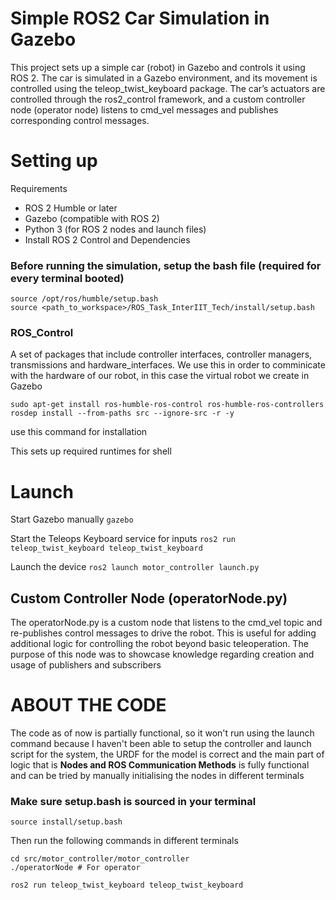 # Simple ROS2 Car Simulation in Gazebo

This project sets up a simple car (robot) in Gazebo and controls it using ROS 2. The car is simulated in a Gazebo environment, and its movement is controlled using the teleop_twist_keyboard package. The car’s actuators are controlled through the ros2_control framework, and a custom controller node (operator node) listens to cmd_vel messages and publishes corresponding control messages.

# Setting up
Requirements

-  ROS 2 Humble or later
-  Gazebo (compatible with ROS 2)
-  Python 3 (for ROS 2 nodes and launch files)
-  Install ROS 2 Control and Dependencies

### Before running the simulation, setup the bash file (required for every terminal booted)
```
source /opt/ros/humble/setup.bash
source <path_to_workspace>/ROS_Task_InterIIT_Tech/install/setup.bash
```

### ROS_Control
A set of packages that include controller interfaces, controller managers, transmissions and hardware_interfaces. We use this in order to comminicate with the hardware of our robot, in this case the virtual robot we create in Gazebo
```
sudo apt-get install ros-humble-ros-control ros-humble-ros-controllers
rosdep install --from-paths src --ignore-src -r -y  
```
use this command for installation

This sets up required runtimes for shell

# Launch
Start Gazebo manually
```gazebo```

Start the Teleops Keyboard service for inputs
```ros2 run teleop_twist_keyboard teleop_twist_keyboard```

Launch the device
```ros2 launch motor_controller launch.py```

## Custom Controller Node (operatorNode.py)

The operatorNode.py is a custom node that listens to the cmd_vel topic and re-publishes control messages to drive the robot. This is useful for adding additional logic for controlling the robot beyond basic teleoperation. The purpose of this node was to showcase knowledge regarding creation and usage of publishers and subscribers

# ABOUT THE CODE

The code as of now is partially functional, so it won't run using the launch command because I haven't been able to setup the controller and launch script for the system, the URDF for the model is correct and the main part of logic that is **Nodes and ROS Communication Methods** is fully functional and can be tried by manually initialising the nodes in different terminals

### Make sure setup.bash is sourced in your terminal
`source install/setup.bash`

Then run the following commands in different terminals
```
cd src/motor_controller/motor_controller
./operatorNode # For operator

ros2 run teleop_twist_keyboard teleop_twist_keyboard
```
